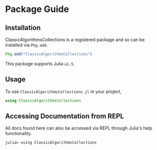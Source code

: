 # Package Guide

## Installation
ClassicAlgorithmsCollections is a registered package and so can be installed via `Pkg.add`.

```julia
Pkg.add("ClassicAlgorithmsCollections")
```

This package supports Julia `≥1.5`.

## Usage
To use ```ClassicAlgorithmsCollections.jl``` in your project,

```julia
using ClassicAlgorithmsCollections
```

## Accessing Documentation from REPL
All docs found here can also be accessed via REPL through Julia's help functionality.
```julia-repl
julia> using ClassicAlgorithmsCollections


```

